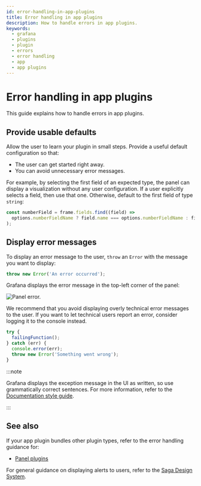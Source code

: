```yaml
---
id: error-handling-in-app-plugins
title: Error handling in app plugins
description: How to handle errors in app plugins.
keywords:
  - grafana
  - plugins
  - plugin
  - errors
  - error handling
  - app
  - app plugins
---
```


# Error handling in app plugins

This guide explains how to handle errors in app plugins.

## Provide usable defaults

Allow the user to learn your plugin in small steps. Provide a useful default configuration so that:

- The user can get started right away.
- You can avoid unnecessary error messages.

For example, by selecting the first field of an expected type, the panel can display a visualization without any user configuration. If a user explicitly selects a field, then use that one. Otherwise, default to the first field of type `string`:

```ts
const numberField = frame.fields.find((field) =>
  options.numberFieldName ? field.name === options.numberFieldName : field.type === FieldType.number
);
```

## Display error messages

To display an error message to the user, `throw` an `Error` with the message you want to display:

```ts
throw new Error('An error occurred');
```

Grafana displays the error message in the top-left corner of the panel:

![Panel error.](/img/panel_error.png)

We recommend that you avoid displaying overly technical error messages to the user. If you want to let technical users report an error, consider logging it to the console instead.

```ts
try {
  failingFunction();
} catch (err) {
  console.error(err);
  throw new Error('Something went wrong');
}
```

:::note

Grafana displays the exception message in the UI as written, so use grammatically correct sentences. For more information, refer to the [Documentation style guide](https://grafana.com/docs/writers-toolkit/).

:::

## See also

If your app plugin bundles other plugin types, refer to the error handling guidance for:

- [Panel plugins](../panel-plugins/error-handling-for-panel-plugins.md)

For general guidance on displaying alerts to users, refer to the [Saga Design System](https://grafana.com/developers/saga/patterns/alert/).
